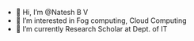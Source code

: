 - 👋 Hi, I’m @Natesh B V
- 👀 I’m interested in Fog computing, Cloud Computing
- 🌱 I’m currently Research Scholar at Dept. of IT

<!---
Nateshbv/Nateshbv is a ✨ special ✨ repository because its `README.md` (this file) appears on your GitHub profile.
You can click the Preview link to take a look at your changes.
--->
